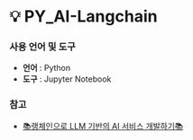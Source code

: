 # 💡 PY_AI-Langchain

### 사용 언어 및 도구
- **언어** : Python
- **도구** : Jupyter Notebook

### 참고
- [📚랭체인으로 LLM 기반의 AI 서비스 개발하기📚](https://product.kyobobook.co.kr/detail/S000212568407)
